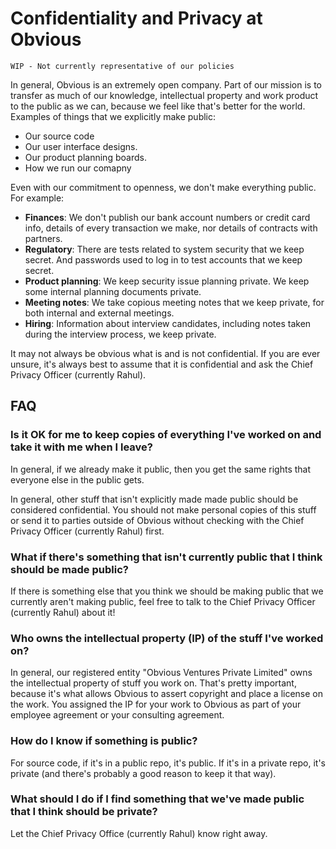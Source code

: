 # Confidentiality and Privacy at Obvious

``` 
WIP - Not currently representative of our policies
```



In general, Obvious is an extremely open company. Part of our mission is to transfer as much of our knowledge, intellectual property and work product to the public as we can, because we feel like that's better for the world. Examples of things that we explicitly make public:

* Our source code
* Our user interface designs.
* Our product planning boards.
* How we run our comapny

Even with our commitment to openness, we don't make everything public. For example:
* **Finances**: We don't publish our bank account numbers or credit card info, details of every transaction we make, nor details of contracts with partners.
* **Regulatory**: There are tests related to system security that we keep secret. And passwords used to log in to test accounts that we keep secret.
* **Product planning**: We keep security issue planning private. We keep some internal planning documents private.
* **Meeting notes**: We take copious meeting notes that we keep private, for both internal and external meetings.
* **Hiring**: Information about interview candidates, including notes taken during the interview process, we keep private.

It may not always be obvious what is and is not confidential. If you are ever unsure, it's always best to assume that it is confidential and ask the Chief Privacy Officer (currently Rahul).

## FAQ

### Is it OK for me to keep copies of everything I've worked on and take it with me when I leave? 

In general, if we already make it public, then you get the same rights that everyone else in the public gets.

In general, other stuff that isn't explicitly made made public should be considered confidential. You should not make personal copies of this stuff or send it to parties outside of Obvious without checking with the Chief Privacy Officer (currently Rahul) first.

### What if there's something that isn't currently public that I think should be made public?

If there is something else that you think we should be making public that we currently aren't making public, feel free to talk to the Chief Privacy Officer (currently Rahul) about it!

### Who owns the intellectual property (IP) of the stuff I've worked on?

In general, our registered entity "Obvious Ventures Private Limited" owns the intellectual property of stuff you work on. That's pretty important, because it's what allows Obvious to assert copyright and place a license on the work. You assigned the IP for your work to Obvious as part of your employee agreement or your consulting agreement.

### How do I know if something is public?

For source code, if it's in a public repo, it's public. If it's in a private repo, it's private (and there's probably a good reason to keep it that way).

### What should I do if I find something that we've made public that I think should be private?

Let the Chief Privacy Office (currently Rahul) know right away.